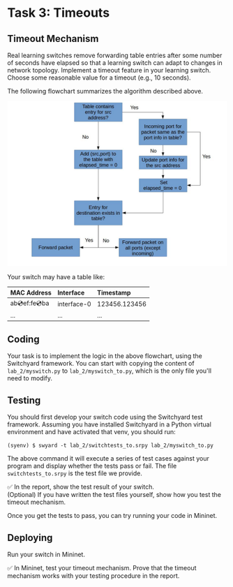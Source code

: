# Task 3: Timeouts

## Timeout Mechanism

Real learning switches remove forwarding table entries after some number of seconds have elapsed so that a learning switch can adapt to changes in network topology. Implement a timeout feature in your learning switch. Choose some reasonable value for a timeout \(e.g., 10 seconds\).

The following flowchart summarizes the algorithm described above.

![flowchart](../.gitbook/assets/to_flow.jpg)

Your switch may have a table like:

| MAC Address | Interface | Timestamp |
| :--- | :--- | :--- |
| ab:cd:ef:fe:cd:ba | interface-0 | 123456.123456 |
| ... | ... | ... |

## Coding

Your task is to implement the logic in the above flowchart, using the Switchyard framework. You can start with copying the content of `lab_2/myswitch.py` to `lab_2/myswitch_to.py`, which is the only file you'll need to modify.

## Testing

You should first develop your switch code using the Switchyard test framework. Assuming you have installed Switchyard in a Python virtual environment and have activated that venv, you should run:

```text
(syenv) $ swyard -t lab_2/switchtests_to.srpy lab_2/myswitch_to.py
```

The above command it will execute a series of test cases against your program and display whether the tests pass or fail. The file `switchtests_to.srpy` is the test file we provide.

✅ In the report, show the test result of your switch.  
\(Optional\) If you have written the test files yourself, show how you test the timeout mechanism.

Once you get the tests to pass, you can try running your code in Mininet.

## Deploying

Run your switch in Mininet.

✅ In Mininet, test your timeout mechanism. Prove that the timeout mechanism works with your testing procedure in the report.

